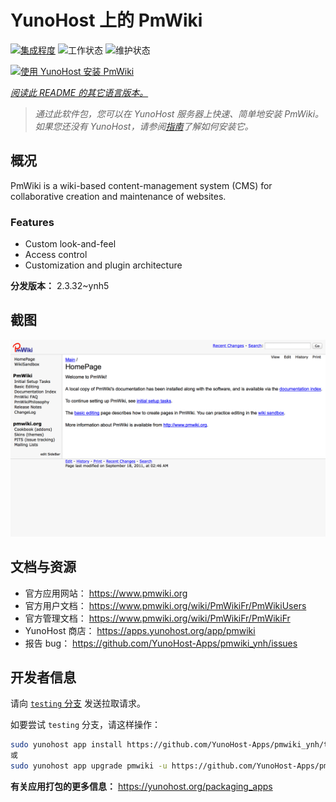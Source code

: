 <!--
注意：此 README 由 <https://github.com/YunoHost/apps/tree/master/tools/readme_generator> 自动生成
请勿手动编辑。
-->

# YunoHost 上的 PmWiki

[![集成程度](https://dash.yunohost.org/integration/pmwiki.svg)](https://ci-apps.yunohost.org/ci/apps/pmwiki/) ![工作状态](https://ci-apps.yunohost.org/ci/badges/pmwiki.status.svg) ![维护状态](https://ci-apps.yunohost.org/ci/badges/pmwiki.maintain.svg)

[![使用 YunoHost 安装 PmWiki](https://install-app.yunohost.org/install-with-yunohost.svg)](https://install-app.yunohost.org/?app=pmwiki)

*[阅读此 README 的其它语言版本。](./ALL_README.md)*

> *通过此软件包，您可以在 YunoHost 服务器上快速、简单地安装 PmWiki。*  
> *如果您还没有 YunoHost，请参阅[指南](https://yunohost.org/install)了解如何安装它。*

## 概况

PmWiki is a wiki-based content-management system (CMS) for collaborative creation and maintenance of websites. 

### Features

- Custom look-and-feel
- Access control
- Customization and plugin architecture

**分发版本：** 2.3.32~ynh5

## 截图

![PmWiki 的截图](./doc/screenshots/pmwiki.png)

## 文档与资源

- 官方应用网站： <https://www.pmwiki.org>
- 官方用户文档： <https://www.pmwiki.org/wiki/PmWikiFr/PmWikiUsers>
- 官方管理文档： <https://www.pmwiki.org/wiki/PmWikiFr/PmWikiFr>
- YunoHost 商店： <https://apps.yunohost.org/app/pmwiki>
- 报告 bug： <https://github.com/YunoHost-Apps/pmwiki_ynh/issues>

## 开发者信息

请向 [`testing` 分支](https://github.com/YunoHost-Apps/pmwiki_ynh/tree/testing) 发送拉取请求。

如要尝试 `testing` 分支，请这样操作：

```bash
sudo yunohost app install https://github.com/YunoHost-Apps/pmwiki_ynh/tree/testing --debug
或
sudo yunohost app upgrade pmwiki -u https://github.com/YunoHost-Apps/pmwiki_ynh/tree/testing --debug
```

**有关应用打包的更多信息：** <https://yunohost.org/packaging_apps>
